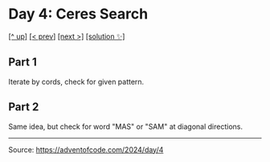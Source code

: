 # Day 4: Ceres Search

[[^ up]](../../README.MD) [[< prev]](../day-03/README.MD) [[next >]](../day-05/README.MD) [[solution ✨]](./solve.py)

<!-- article begin -->

## Part 1

Iterate by cords, check for given pattern.

## Part 2

Same idea, but check for word "MAS" or "SAM" at diagonal directions.

<!-- article end -->

---

Source: https://adventofcode.com/2024/day/4


